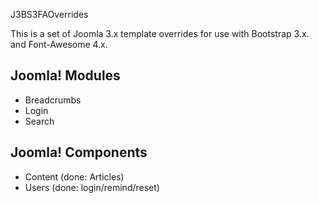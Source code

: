 J3BS3FAOverrides

This is a set of Joomla 3.x template overrides for use with Bootstrap 3.x. and Font-Awesome 4.x.

## Joomla! Modules
* Breadcrumbs
* Login
* Search

## Joomla! Components
* Content (done: Articles)
* Users (done: login/remind/reset)
